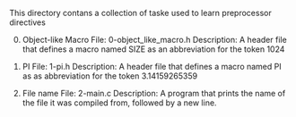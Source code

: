 This directory contans a collection of taske used to learn preprocessor directives

0. Object-like Macro
File: 0-object_like_macro.h
Description: A header file that defines a macro named SIZE as an
	     abbreviation for the token 1024

1. PI
File: 1-pi.h
Description: A header file that defines a macro named PI as as abbreviation for
	     the token 3.14159265359

2. File name
File: 2-main.c
Description: A program that prints the name of the file it was compiled from,
	     followed by a new line.
